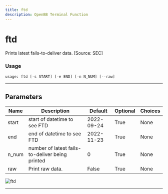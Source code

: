 ```yaml
---
title: ftd
description: OpenBB Terminal Function
---
```


# ftd

Prints latest fails-to-deliver data. [Source: SEC]

### Usage

```python
usage: ftd [-s START] [-e END] [-n N_NUM] [--raw]
```

---

## Parameters

| Name | Description | Default | Optional | Choices |
| ---- | ----------- | ------- | -------- | ------- |
| start | start of datetime to see FTD | 2022-09-24 | True | None |
| end | end of datetime to see FTD | 2022-11-23 | True | None |
| n_num | number of latest fails-to-deliver being printed | 0 | True | None |
| raw | Print raw data. | False | True | None |
![ftd](https://user-images.githubusercontent.com/46355364/154075166-a5a84604-e8ec-46d5-a990-8ca3d928c662.png)

---

